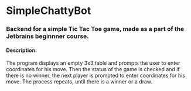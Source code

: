 # SimpleChattyBot
### Backend for a simple Tic Tac Toe game, made as a part of the Jetbrains beginnner course.
#### Description:
The program displays an empty 3x3 table and prompts the user to enter coordinates for his move.
Then the status of the game is checked and if there is no winner, the next player is prompted to enter coordinates for his move. The process repeats, until there is a winner or a draw.
